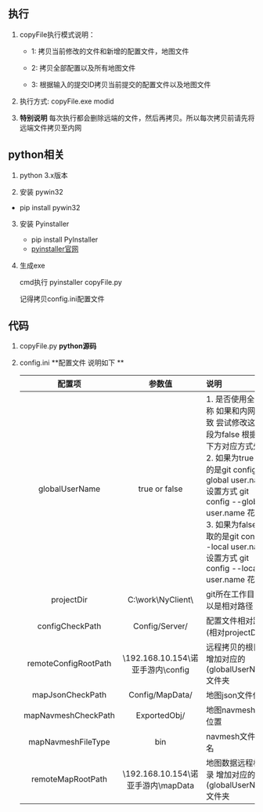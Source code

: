 ## 执行

1. copyFile执行模式说明：

    * 1: 拷贝当前修改的文件和新增的配置文件，地图文件

    * 2: 拷贝全部配置以及所有地图文件

    * 3: 根据输入的提交ID拷贝当前提交的配置文件以及地图文件

2. 执行方式: copyFile.exe modid
3. **特别说明** 每次执行都会删除远端的文件，然后再拷贝。所以每次拷贝前请先将远端文件拷贝至内网

## python相关

1. python 3.x版本

2. 安装 pywin32 
    
* pip install pywin32
    
3.  安装 Pyinstaller

    * pip install PyInstaller
    * [pyinstaller官网](http://www.pyinstaller.org/)

4. 生成exe

    cmd执行 pyinstaller copyFile.py
    
    记得拷贝config.ini配置文件

## 代码

1. copyFile.py **python源码**

2. config.ini  **配置文件 说明如下 **

    |        配置项        |               参数值                | 说明                                                         |   section    |
    | :------------------: | :---------------------------------: | :----------------------------------------------------------- | :----------: |
    |    globalUserName    |            true or false            | 1. 是否使用全局名称 如果和内网不一致 尝试修改这个字段为false 根据对应下方对应方式处理<br/>2. 如果为true    获取的是git config --global user.name 设置方式 git config --global user.name 花名<br/>3. 如果为false   获取的是git config --local user.name 设置方式 git config --local user.name 花名 |   [COMMON]   |
    |      projectDir      |          C:\work\NyClient\          | git所在工作目录 可以是相对路径                               |   [COMMON]   |
    |   configCheckPath    |           Config/Server/            | 配置文件相对路径(相对projectDir)                             | [CONFIGFILE] |
    | remoteConfigRootPath | \\192.168.10.154\诺亚手游内\config  | 远程拷贝的根目录 增加对应的(globalUserName)文件夹            | [CONFIGFILE] |
    |   mapJsonCheckPath   |           Config/MapData/           | 地图json文件位置                                             | [CONFIGMAP]  |
    | mapNavmeshCheckPath  |            ExportedObj/             | 地图navmesh文件位置                                          | [CONFIGMAP]  |
    |  mapNavmeshFileType  |                 bin                 | navmesh文件扩展名                                            | [CONFIGMAP]  |
    |  remoteMapRootPath   | \\192.168.10.154\诺亚手游内\mapData | 地图数据远程根目录 增加对应的(globalUserName)文件夹          | [CONFIGMAP]  |
